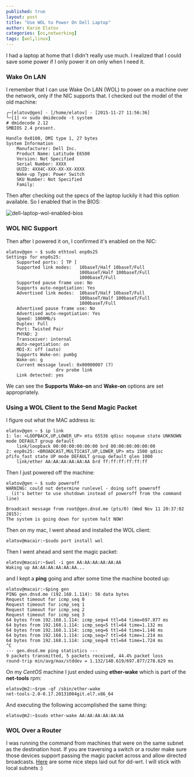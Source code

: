 ```yaml
---
published: true
layout: post
title: "Use WOL to Power On Dell Laptop"
author: Karim Elatov
categories: [os,networking]
tags: [wol,linux]
---
```

I had a laptop at home that I didn't really use much. I realized that I could save some power if I only power it on only when I need it. 

### Wake On LAN

I remember that I can use Wake On LAN (WOL) to power on a machine over the network, only if the NIC supports that. I checked out the model of the old machine:

	┌─[elatov@gen] - [/home/elatov] - [2015-11-27 11:56:36]
	└─[1] <> sudo dmidecode -t system
	# dmidecode 2.12
	SMBIOS 2.4 present.
	
	Handle 0x0100, DMI type 1, 27 bytes
	System Information
		Manufacturer: Dell Inc.
		Product Name: Latitude E6500
		Version: Not Specified
		Serial Number: XXXX
		UUID: 4XX4C-XXX-XX-XX-XXXX
		Wake-up Type: Power Switch
		SKU Number: Not Specified
		Family:
	
Then after checking out the specs of the laptop luckily it had this option available. So I enabled that in the BIOS:

![dell-laptop-wol-enabled-bios](https://seacloud.cc/d/480b5e8fcd/files/?p=/wol-dell-laptop/dell-laptop-wol-enabled-bios.jpg&raw=1)

### WOL NIC Support

Then after I powered it on, I confirmed it's enabled on the NIC:

	elatov@gen ~ $ sudo ethtool enp0s25
	Settings for enp0s25:
		Supported ports: [ TP ]
		Supported link modes:   10baseT/Half 10baseT/Full
		                        100baseT/Half 100baseT/Full
		                        1000baseT/Full
		Supported pause frame use: No
		Supports auto-negotiation: Yes
		Advertised link modes:  10baseT/Half 10baseT/Full
		                        100baseT/Half 100baseT/Full
		                        1000baseT/Full
		Advertised pause frame use: No
		Advertised auto-negotiation: Yes
		Speed: 1000Mb/s
		Duplex: Full
		Port: Twisted Pair
		PHYAD: 2
		Transceiver: internal
		Auto-negotiation: on
		MDI-X: off (auto)
		Supports Wake-on: pumbg
		Wake-on: g
		Current message level: 0x00000007 (7)
				       drv probe link
		Link detected: yes

We can see the **Supports Wake-on** and **Wake-on** options are set appropriately.

### Using a WOL Client to the Send Magic Packet

I figure out what the MAC address is:

	elatov@gen ~ $ ip link
	1: lo: <LOOPBACK,UP,LOWER_UP> mtu 65536 qdisc noqueue state UNKNOWN mode DEFAULT group default
	    link/loopback 00:00:00:00:00:00 brd 00:00:00:00:00:00
	2: enp0s25: <BROADCAST,MULTICAST,UP,LOWER_UP> mtu 1500 qdisc pfifo_fast state UP mode DEFAULT group default qlen 1000
	    link/ether AA:AA:AA:AA:AA:AA brd ff:ff:ff:ff:ff:ff

Then I just powered off the machine:

	elatov@gen ~ $ sudo poweroff
	WARNING: could not determine runlevel - doing soft poweroff
	  (it's better to use shutdown instead of poweroff from the command line)
	
	Broadcast message from root@gen.dnsd.me (pts/0) (Wed Nov 11 20:37:02 2015):
	The system is going down for system halt NOW!

Then on my mac, I went ahead and installed the WOL client:

	elatov@macair:~$sudo port install wol

Then I went ahead and sent the magic packet:

	elatov@macair:~$wol -i gen AA:AA:AA:AA:AA:AA
	Waking up AA:AA:AA:AA:AA:AA...

and I kept a **ping** going and after some time the machine booted up:

	elatov@macair:~$ping gen
	PING gen.dnsd.me (192.168.1.114): 56 data bytes
	Request timeout for icmp_seq 0
	Request timeout for icmp_seq 1
	Request timeout for icmp_seq 2
	Request timeout for icmp_seq 3
	64 bytes from 192.168.1.114: icmp_seq=4 ttl=64 time=697.877 ms
	64 bytes from 192.168.1.114: icmp_seq=5 ttl=64 time=1.132 ms
	64 bytes from 192.168.1.114: icmp_seq=6 ttl=64 time=1.146 ms
	64 bytes from 192.168.1.114: icmp_seq=7 ttl=64 time=1.214 ms
	64 bytes from 192.168.1.114: icmp_seq=8 ttl=64 time=1.724 ms
	^C
	--- gen.dnsd.me ping statistics ---
	9 packets transmitted, 5 packets received, 44.4% packet loss
	round-trip min/avg/max/stddev = 1.132/140.619/697.877/278.629 ms

On my *CentOS* machine I just ended using **ether-wake** which is part of the
**net-tools** rpm:

	elatov@m2:~$rpm -qf /sbin/ether-wake
	net-tools-2.0-0.17.20131004git.el7.x86_64

And executing the following accomplished the same thing:

	elatov@m2:~$sudo ether-wake AA:AA:AA:AA:AA:AA

### WOL Over a Router
I was running the command from machines that were on the same subnet as the
destination host. If you are traversing a switch or a router make sure those devices support passing the magic packet across and allow directed broadcasts.
[Here](http://www.dd-wrt.com/wiki/index.php/WOL)  are some nice steps laid out
for dd-wrt. I will stick with local subnets :)

